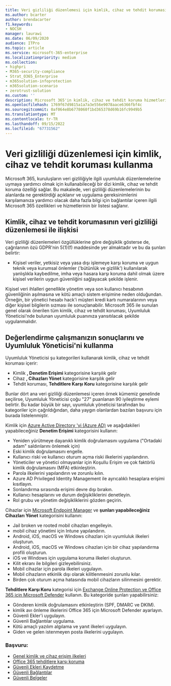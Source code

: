 ```yaml
---
title: Veri gizliliği düzenlemesi için kimlik, cihaz ve tehdit koruması kullanma
ms.author: bcarter
author: brendacarter
f1.keywords:
- NOCSH
manager: laurawi
ms.date: 06/09/2020
audience: ITPro
ms.topic: article
ms.service: microsoft-365-enterprise
ms.localizationpriority: medium
ms.collection:
- highpri
- M365-security-compliance
- Strat_O365_Enterprise
- m365solution-infoprotection
- m365solution-scenario
- zerotrust-solution
ms.custom: ''
description: Microsoft 365'in kimlik, cihaz ve tehdit koruma hizmetleriyle kişisel veri ihlallerini önleyin.
ms.openlocfilehash: 1769f67d9815a1a7a3e556e9078aace6366fbf4c
ms.sourcegitcommit: 0af064e8b6778060f1bd365378d69b16fc9949b5
ms.translationtype: MT
ms.contentlocale: tr-TR
ms.lasthandoff: 09/15/2022
ms.locfileid: "67731562"
---
```

# <a name="use-identity-device-and-threat-protection-for-data-privacy-regulation"></a>Veri gizliliği düzenlemesi için kimlik, cihaz ve tehdit koruması kullanma

Microsoft 365, kuruluşların veri gizliliğiyle ilgili uyumluluk düzenlemelerine uymaya yardımcı olmak için kullanabileceği bir dizi kimlik, cihaz ve tehdit koruma özelliği sağlar. Bu makalede, veri gizliliği düzenlemelerinin bu alanlarda ne gerektirdiği açıklanır ve uygulama gereksinimlerini karşılamanıza yardımcı olacak daha fazla bilgi için bağlantılar içeren ilgili Microsoft 365 özellikleri ve hizmetlerinin bir listesi sağlanır.

## <a name="how-identity-device-and-threat-protection-relate-to-data-privacy-regulation"></a>Kimlik, cihaz ve tehdit korumasının veri gizliliği düzenlemesi ile ilişkisi

Veri gizliliği düzenlemeleri özgüllüklerine göre değişiklik gösterse de, çağrılarının özü GDPR'nin 5(1)(f) maddesinde yer almaktadır ve bu da şunları belirtir:

- Kişisel veriler, yetkisiz veya yasa dışı işlemeye karşı koruma ve uygun teknik veya kurumsal önlemler ('bütünlük ve gizlilik') kullanılarak yanlışlıkla kaybedilme, imha veya hasara karşı koruma dahil olmak üzere kişisel verilerin uygun güvenliğini sağlayacak şekilde işlenir.

Kişisel veri ihlalleri genellikle yönetim veya son kullanıcı hesabının güvenliğinin aşılmasına ve kötü amaçlı sistem erişimine neden olduğundan. Örneğin, bir yönetici hesabı hack'i müşteri kredi kartı numaralarının veya diğer kişisel bilgilerin sızması ile sonuçlanabilir. Microsoft 365 ile sunulan genel olarak önerilen tüm kimlik, cihaz ve tehdit koruması, Uyumluluk Yöneticisi'nde bulunan uyumluluk puanınıza yansıtılacak şekilde uygulanmalıdır.

## <a name="using-the-results-of-your-assessment-work-and-compliance-manager"></a>Değerlendirme çalışmanızın sonuçlarını ve Uyumluluk Yöneticisi'ni kullanma

Uyumluluk Yöneticisi şu kategorileri kullanarak kimlik, cihaz ve tehdit koruması içerir:

- Kimlik **, Denetim Erişimi** kategorisine karşılık gelir
- Cihaz **, Cihazları Yönet** kategorisine karşılık gelir
- Tehdit koruması, **Tehditlere Karşı Koru** kategorisine karşılık gelir
 
Bunlar dört ana veri gizliliği düzenlemesi içeren örnek kümemiz genelinde seçilirse, Uyumluluk Yöneticisi çoğu "27" puanlanan 90 iyileştirme eylemi belirtir. Bu kadar büyük bir sayı, uyumluluk yöneticisi tarafından bu kategoriler için çağrıldığından, daha yaygın olanlardan bazıları başvuru için burada listelenmiştir.

Kimlik için [Azure Active Directory 'yi (Azure AD)](https://azure.microsoft.com/services/active-directory/) ve aşağıdakileri yapabileceğiniz **Denetim Erişimi** kategorisini kullanın:

- Yeniden yürütmeye dayanıklı kimlik doğrulamasını uygulama ("Ortadaki adam" saldırılarını önlemek için)
- Eski kimlik doğrulamasını engelle.
- Kullanıcı riski ve kullanıcı oturum açma riski ilkelerini yapılandırın.
- Yöneticiler ve yönetici olmayanlar için Koşullu Erişim ve çok faktörlü kimlik doğrulamasını (MFA) etkinleştirin.
- Parola ilkelerini yapılandırın ve zorunlu kılın.
- Azure AD Privileged Identity Management ile ayrıcalıklı hesaplara erişimi kısıtlayın.
- Sonlandırma sırasında erişimi devre dışı bırakın.
- Kullanıcı hesaplarını ve durum değişikliklerini denetleyin.
- Rol grubu ve yönetim değişikliklerini gözden geçirin.

Cihazlar için [Microsoft Endpoint Manager](https://www.microsoft.com/microsoft-365/microsoft-endpoint-manager) ve **şunları yapabileceğiniz Cihazları Yönet** kategorisini kullanın:

- Jail broken ve rooted mobil cihazları engelleyin.
- mobil cihaz yönetimi için Intune yapılandırın.
- Android, iOS, macOS ve Windows cihazları için uyumluluk ilkeleri oluşturun.
- Android, iOS, macOS ve Windows cihazları için bir cihaz yapılandırma profili oluşturun.
- iOS ve Windows için uygulama koruma ilkeleri oluşturun.
- Kilit ekranı ile bilgileri gizleyebilirsiniz.
- Mobil cihazlar için parola ilkeleri uygulayın.
- Mobil cihazların etkinlik dışı olarak kilitlenmesini zorunlu kılar.
- Birden çok oturum açma hatasında mobil cihazların silinmesini gerektir.

**Tehditlere Karşı Koru** kategorisi için [Exchange Online Protection ve Office 365 için Microsoft Defender](../security/office-365-security/defender-for-office-365.md) kullanın. Bu kategoride şunları yapabilirsiniz:

- Gönderen kimlik doğrulamasını etkinleştirin (SPF, DMARC ve DKIM).
- kimlik avı önleme ilkelerini Office 365 için Microsoft Defender ayarlayın.
- Güvenli Ekler'i uygulayın.
- Güvenli Bağlantılar uygulama.
- Kötü amaçlı yazılım algılama ve yanıt ilkeleri uygulayın.
- Giden ve gelen istenmeyen posta ilkelerini uygulayın.

### <a name="references"></a>Başvuru:

- [Genel kimlik ve cihaz erişim ilkeleri](../security/office-365-security/identity-access-policies.md)
- [Office 365 tehditlere karşı koruma](https://support.office.com/article/protect-against-threats-in-office-365-b10023f6-f30f-45d3-b3ad-b71aa4aa0d58)
- [Güvenli Ekleri Kaydetme](../security/office-365-security/safe-attachments.md)
- [Güvenli Bağlantılar](../security/office-365-security/safe-links.md)
- [Güvenli Belgeler](../security/office-365-security/safe-docs.md)
